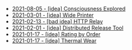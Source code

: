 * [2021-08-05 - [idea] Consciousness Explored](08/consciousness-explored)
* [2021-03-01 - [idea] Wide Printer](03/wide-printer)
* [2021-02-13 - [bad idea] HTTP Relay](02/http-relay)
* [2021-02-01 - [idea] Distributed Release Tool](02/distributed-release-tool)
* [2021-01-17 - [idea] Rating by Order](01/rating-by-order)
* [2021-01-17 - [idea] Thermal Wear](01/thermal-wear)
